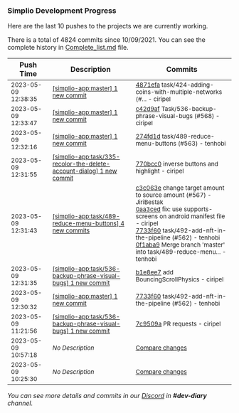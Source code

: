 
### Simplio Development Progress

Here are the last 10 pushes to the projects we are currently working.

There is a total of 4824 commits since 10/09/2021. You can see the complete history in
 [Complete_list.md](Complete_list.md) file.

| Push Time | Description | Commits |
| --- | --- | --- |
| <sub>2023-05-09 12:38:35</sub> | <sub>[[simplio-app:master] 1 new commit](https://github.com/SimplioOfficial/simplio-app/commit/4871efa1e4e6ea761b3356cf16de9b3d2dd81c7a)</sub> | <sub>[4871efa](https://github.com/SimplioOfficial/simplio-app/commit/4871efa1e4e6ea761b3356cf16de9b3d2dd81c7a) task/424-adding-coins-with-multiple-networks (#... - ciripel</sub> |
| <sub>2023-05-09 12:33:47</sub> | <sub>[[simplio-app:master] 1 new commit](https://github.com/SimplioOfficial/simplio-app/commit/c42d9af7608ce126c911f85397094a0a75ced283)</sub> | <sub>[c42d9af](https://github.com/SimplioOfficial/simplio-app/commit/c42d9af7608ce126c911f85397094a0a75ced283) Task/536-backup-phrase-visual-bugs (#568) - ciripel</sub> |
| <sub>2023-05-09 12:32:16</sub> | <sub>[[simplio-app:master] 1 new commit](https://github.com/SimplioOfficial/simplio-app/commit/274fd1d0013eebacaab75a219b528850c8ba3d06)</sub> | <sub>[274fd1d](https://github.com/SimplioOfficial/simplio-app/commit/274fd1d0013eebacaab75a219b528850c8ba3d06) task/489-reduce-menu-buttons (#563) - tenhobi</sub> |
| <sub>2023-05-09 12:31:55</sub> | <sub>[[simplio-app:task/335\-recolor\-the\-delete\-account\-dialog] 1 new commit](https://github.com/SimplioOfficial/simplio-app/commit/770bcc001527b6b2122e2d32f77e6bc4a4b0469b)</sub> | <sub>[770bcc0](https://github.com/SimplioOfficial/simplio-app/commit/770bcc001527b6b2122e2d32f77e6bc4a4b0469b) inverse buttons and highlight - ciripel</sub> |
| <sub>2023-05-09 12:31:43</sub> | <sub>[[simplio-app:task/489\-reduce\-menu\-buttons] 4 new commits](https://github.com/SimplioOfficial/simplio-app/compare/18a6384f49ed...0f1aba939762)</sub> | <sub>[c3c063e](https://github.com/SimplioOfficial/simplio-app/commit/c3c063e23212b7ff0d658de21e2200565e876947) change target amount to source amount (#567) - JiriBestak<br>[0aa3ced](https://github.com/SimplioOfficial/simplio-app/commit/0aa3ceda85183b37c992992b8d9e296789b08ccf) fix: use supports-screens on android manifest file - ciripel<br>[7733f60](https://github.com/SimplioOfficial/simplio-app/commit/7733f60c575004bcb7fac0d89c018194085c85f4) task/492-add-nft-in-the-pipeline (#562) - tenhobi<br>[0f1aba9](https://github.com/SimplioOfficial/simplio-app/commit/0f1aba939762110cf735f8293ca202bae586cb16) Merge branch 'master' into task/489-reduce-menu... - tenhobi</sub> |
| <sub>2023-05-09 12:31:35</sub> | <sub>[[simplio-app:task/536\-backup\-phrase\-visual\-bugs] 1 new commit](https://github.com/SimplioOfficial/simplio-app/commit/b1e8ee7d765aa15cec991a3d81fa2fc137afedeb)</sub> | <sub>[b1e8ee7](https://github.com/SimplioOfficial/simplio-app/commit/b1e8ee7d765aa15cec991a3d81fa2fc137afedeb) add BouncingScrollPhysics - ciripel</sub> |
| <sub>2023-05-09 12:30:32</sub> | <sub>[[simplio-app:master] 1 new commit](https://github.com/SimplioOfficial/simplio-app/commit/7733f60c575004bcb7fac0d89c018194085c85f4)</sub> | <sub>[7733f60](https://github.com/SimplioOfficial/simplio-app/commit/7733f60c575004bcb7fac0d89c018194085c85f4) task/492-add-nft-in-the-pipeline (#562) - tenhobi</sub> |
| <sub>2023-05-09 11:21:56</sub> | <sub>[[simplio-app:task/536\-backup\-phrase\-visual\-bugs] 1 new commit](https://github.com/SimplioOfficial/simplio-app/commit/7c9509a5393340fdd46ca87216668e1423069b12)</sub> | <sub>[7c9509a](https://github.com/SimplioOfficial/simplio-app/commit/7c9509a5393340fdd46ca87216668e1423069b12) PR requests - ciripel</sub> |
| <sub>2023-05-09 10:57:18</sub> | <sub>_No Description_</sub> | <sub>[Compare changes](https://github.com/SimplioOfficial/simplio-app/compare/3cee87c33723...5950f5c73e0e)</sub> |
| <sub>2023-05-09 10:25:30</sub> | <sub>_No Description_</sub> | <sub>[Compare changes](https://github.com/SimplioOfficial/simplio-app/compare/0ec9889ad5fc...995c0602389f)</sub> |

_You can see more details and commits in our [Discord](https://discord.gg/aKhjuwZmdP) in **#dev-diary** channel._
